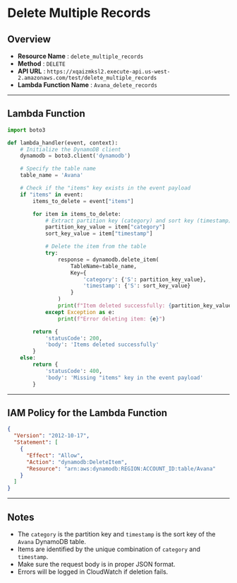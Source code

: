 # Delete Multiple Records

## Overview
- **Resource Name** : `delete_multiple_records`
- **Method** : `DELETE`
- **API URL** : `https://xqaizmksl2.execute-api.us-west-2.amazonaws.com/test/delete_multiple_records`
- **Lambda Function Name** : `Avana_delete_records`

---

## Lambda Function
```python
import boto3

def lambda_handler(event, context):
    # Initialize the DynamoDB client
    dynamodb = boto3.client('dynamodb')

    # Specify the table name
    table_name = 'Avana'

    # Check if the "items" key exists in the event payload
    if "items" in event:
        items_to_delete = event["items"]

        for item in items_to_delete:
            # Extract partition key (category) and sort key (timestamp) values to delete
            partition_key_value = item["category"]
            sort_key_value = item["timestamp"]

            # Delete the item from the table
            try:
                response = dynamodb.delete_item(
                    TableName=table_name,
                    Key={
                        'category': {'S': partition_key_value},
                        'timestamp': {'S': sort_key_value}
                    }
                )
                print(f"Item deleted successfully: {partition_key_value} - {sort_key_value}")
            except Exception as e:
                print(f"Error deleting item: {e}")

        return {
            'statusCode': 200,
            'body': 'Items deleted successfully'
        }
    else:
        return {
            'statusCode': 400,
            'body': 'Missing "items" key in the event payload'
        }
```



---

## IAM Policy for the Lambda Function

```json
{
  "Version": "2012-10-17",
  "Statement": [
    {
      "Effect": "Allow",
      "Action": "dynamodb:DeleteItem",
      "Resource": "arn:aws:dynamodb:REGION:ACCOUNT_ID:table/Avana"
    }
  ]
}


```

---

## Notes
- The `category` is the partition key and `timestamp` is the sort key of the `Avana` DynamoDB table.
- Items are identified by the unique combination of `category` and `timestamp`.
- Make sure the request body is in proper JSON format.
- Errors will be logged in CloudWatch if deletion fails.

